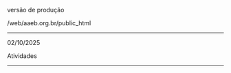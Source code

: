 versão de produção

/web/aaeb.org.br/public_html


--------------------------------
02/10/2025

Atividades


--------------------------------
